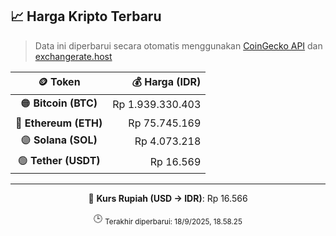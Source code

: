 

<!-- HARGA_KRIPTO -->
## 📈 Harga Kripto Terbaru

> Data ini diperbarui secara otomatis menggunakan [CoinGecko API](https://www.coingecko.com/) dan [exchangerate.host](https://exchangerate.host/)

<div align="center">

| 🪙 Token | 💰 Harga (IDR) |
|:------:|---------------:|
| 🟠 **Bitcoin (BTC)**   | Rp 1.939.330.403 |
| 🔵 **Ethereum (ETH)**  | Rp 75.745.169 |
| 🟣 **Solana (SOL)**    | Rp 4.073.218 |
| 🟢 **Tether (USDT)**   | Rp 16.569 |

---

💱 **Kurs Rupiah (USD → IDR)**: Rp 16.566

🕒 <sub>Terakhir diperbarui: 18/9/2025, 18.58.25</sub>

</div>
<!-- /HARGA_KRIPTO -->